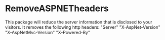 RemoveASPNETheaders
===================

This package will reduce the server information that is disclosed to your visitors.
      It removes the following http headers:
      "Server"
      "X-AspNet-Version"
      "X-AspNetMvc-Version"
      "X-Powered-By"
